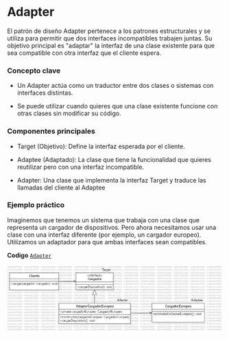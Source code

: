 # Adapter
   
El patrón de diseño Adapter pertenece a los patrones estructurales y se utiliza para permitir que dos interfaces incompatibles trabajen juntas. Su objetivo principal es "adaptar" la interfaz de una clase existente para que sea compatible con otra interfaz que el cliente espera.

### Concepto clave

- Un Adapter actúa como un traductor entre dos clases o sistemas con interfaces distintas.

- Se puede utilizar cuando quieres que una clase existente funcione con otras clases sin modificar su código.


### Componentes principales

- Target (Objetivo): Define la interfaz esperada por el cliente.

- Adaptee (Adaptado): La clase que tiene la funcionalidad que quieres reutilizar pero con una interfaz incompatible.

- Adapter: Una clase que implementa la interfaz Target y traduce las llamadas del cliente al Adaptee


### Ejemplo práctico

Imaginemos que tenemos un sistema que trabaja con una clase que representa un cargador de dispositivos. Pero ahora necesitamos usar una clase con una interfaz diferente (por ejemplo, un cargador europeo). Utilizamos un adaptador para que ambas interfaces sean compatibles.

**Codigo** [`Adapter`](./Adapter.ts)

![Diagrama de clases Adapter](../../assets/AdapterDesignPattern.jpg)
